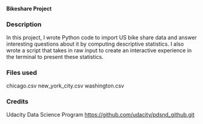 #### Bikeshare Project

### Description
In this project, I wrote Python code to import US bike share data and answer interesting questions about it by computing descriptive statistics. I also wrote a script that takes in raw input to create an interactive experience in the terminal to present these statistics.

### Files used
chicago.csv
new_york_city.csv
washington.csv

### Credits
Udacity Data Science Program
https://github.com/udacity/pdsnd_github.git
